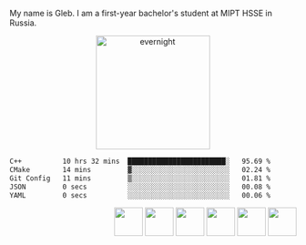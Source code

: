 My name is Gleb. I am a first-year bachelor's student at MIPT HSSE in Russia.
<div align="center">
  <img height="200px" src="https://media.tenor.com/dnFoWaEBIZ0AAAAj/evernight-everknight.gif" alt="evernight"/>
</div>

<!--START_SECTION:waka-->

```txt
C++          10 hrs 32 mins  ████████████████████████░   95.69 %
CMake        14 mins         ▓░░░░░░░░░░░░░░░░░░░░░░░░   02.24 %
Git Config   11 mins         ▒░░░░░░░░░░░░░░░░░░░░░░░░   01.81 %
JSON         0 secs          ░░░░░░░░░░░░░░░░░░░░░░░░░   00.08 %
YAML         0 secs          ░░░░░░░░░░░░░░░░░░░░░░░░░   00.06 %
```

<!--END_SECTION:waka-->

<div align="right">
  <img src="https://raw.githubusercontent.com/marwin1991/profile-technology-icons/refs/heads/main/icons/c++.png" height="50"/>
  <img src="https://raw.githubusercontent.com/marwin1991/profile-technology-icons/refs/heads/main/icons/qt.png" height="50"/>
  <img src="https://raw.githubusercontent.com/marwin1991/profile-technology-icons/refs/heads/main/icons/java.png" height="50"/>
  <img src="https://raw.githubusercontent.com/marwin1991/profile-technology-icons/refs/heads/main/icons/git.png" height="50"/>
  <img src="https://raw.githubusercontent.com/marwin1991/profile-technology-icons/refs/heads/main/icons/bash.png" height="50"/>
  <img src="https://raw.githubusercontent.com/marwin1991/profile-technology-icons/refs/heads/main/icons/linux_mint.png" height="50"/>
</div>
